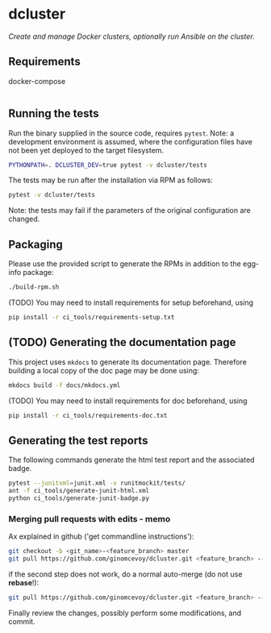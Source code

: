 # dcluster

*Create and manage Docker clusters, optionally run Ansible on the cluster.*

## Requirements

docker-compose

```sudo curl -L "https://github.com/docker/compose/releases/download/1.25.0/docker-compose-$(uname -s)-$(uname -m)" -o /usr/bin/docker-compose && chmod +x /usr/bin/docker-compose
```

## Running the tests

Run the binary supplied in the source code, requires `pytest`. Note: a development environment is assumed,
where the configuration files have not been yet deployed to the target filesystem.

```bash
PYTHONPATH=. DCLUSTER_DEV=true pytest -v dcluster/tests
```

The tests may be run after the installation via RPM as follows:

```bash
pytest -v dcluster/tests
```

Note: the tests may fail if the parameters of the original configuration are changed.

## Packaging

Please use the provided script to generate the RPMs in addition to the egg-info package:

```bash
./build-rpm.sh
```

(TODO) You may need to install requirements for setup beforehand, using 

```bash
pip install -r ci_tools/requirements-setup.txt
```

## (TODO) Generating the documentation page

This project uses `mkdocs` to generate its documentation page. Therefore building a local copy of the doc page may be done using:

```bash
mkdocs build -f docs/mkdocs.yml
```

(TODO) You may need to install requirements for doc beforehand, using 

```bash
pip install -r ci_tools/requirements-doc.txt
```

## Generating the test reports

The following commands generate the html test report and the associated badge. 

```bash
pytest --junitxml=junit.xml -v runitmockit/tests/
ant -f ci_tools/generate-junit-html.xml
python ci_tools/generate-junit-badge.py
```

### Merging pull requests with edits - memo

Ax explained in github ('get commandline instructions'):

```bash
git checkout -b <git_name>-<feature_branch> master
git pull https://github.com/ginomcevoy/dcluster.git <feature_branch> --no-commit --ff-only
```

if the second step does not work, do a normal auto-merge (do not use **rebase**!):

```bash
git pull https://github.com/ginomcevoy/dcluster.git <feature_branch> --no-commit
```

Finally review the changes, possibly perform some modifications, and commit.

